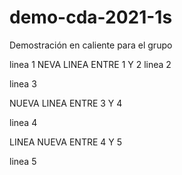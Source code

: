 # demo-cda-2021-1s
Demostración en caliente para el grupo

linea  1
NEVA LINEA ENTRE 1 Y 2
linea 2

linea 3

NUEVA LINEA ENTRE 3 Y 4

linea 4

LINEA NUEVA ENTRE 4 Y 5

linea 5
